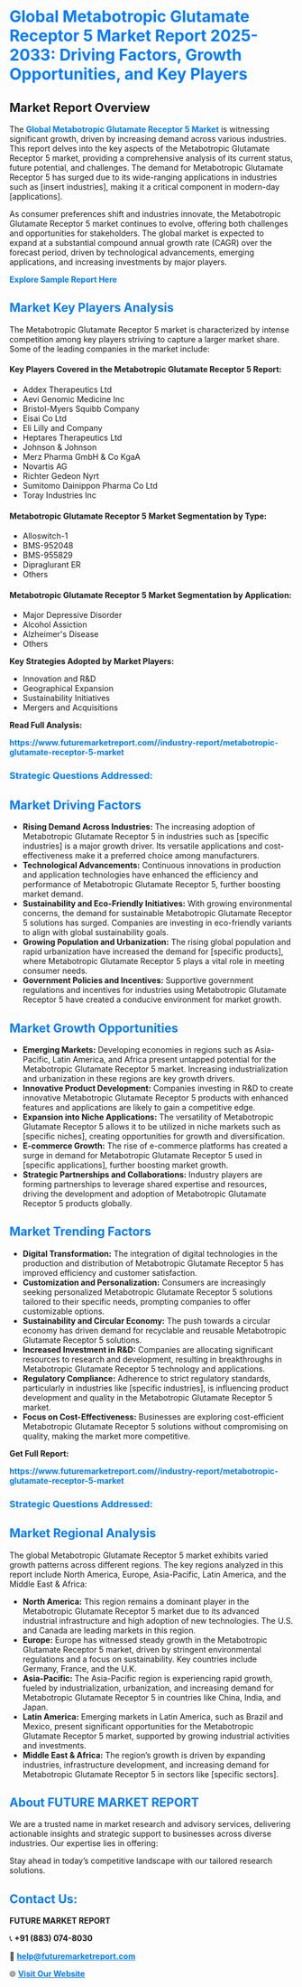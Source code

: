 <h1 style="color: #007BFF;">Global Metabotropic Glutamate Receptor 5 Market Report 2025-2033: Driving Factors, Growth Opportunities, and Key Players</h1>

<section id="overview">
<h2>Market Report Overview</h2>
<p>The <a href="https://www.futuremarketreport.com//industry-report/metabotropic-glutamate-receptor-5-market" style="color: #007BFF; text-decoration: none;"><strong>Global Metabotropic Glutamate Receptor 5 Market</strong></a> is witnessing significant growth, driven by increasing demand across various industries. This report delves into the key aspects of the Metabotropic Glutamate Receptor 5 market, providing a comprehensive analysis of its current status, future potential, and challenges. The demand for Metabotropic Glutamate Receptor 5 has surged due to its wide-ranging applications in industries such as [insert industries], making it a critical component in modern-day [applications].</p>
<p>As consumer preferences shift and industries innovate, the Metabotropic Glutamate Receptor 5 market continues to evolve, offering both challenges and opportunities for stakeholders. The global market is expected to expand at a substantial compound annual growth rate (CAGR) over the forecast period, driven by technological advancements, emerging applications, and increasing investments by major players.</p>
</section>

<section id="overview">
<p><a href="https://www.futuremarketreport.com//request-sample/reportId=54599" style="color: #007BFF; text-decoration: none;"><strong>Explore Sample Report Here</strong></a></p>
</section>

<section id="key-players">
<h2 style="color: #007BFF;">Market Key Players Analysis</h2>
<p>The Metabotropic Glutamate Receptor 5 market is characterized by intense competition among key players striving to capture a larger market share. Some of the leading companies in the market include:</p>
<h4>Key Players Covered in the Metabotropic Glutamate Receptor 5 Report:</h4>
<ul><li>Addex Therapeutics Ltd</li><li>Aevi Genomic Medicine Inc</li><li>Bristol-Myers Squibb Company</li><li>Eisai Co Ltd</li><li>Eli Lilly and Company</li><li>Heptares Therapeutics Ltd</li><li>Johnson &amp; Johnson</li><li>Merz Pharma GmbH &amp; Co KgaA</li><li>Novartis AG</li><li>Richter Gedeon Nyrt</li><li>Sumitomo Dainippon Pharma Co Ltd</li><li>Toray Industries Inc</li></ul>
<h4>Metabotropic Glutamate Receptor 5 Market Segmentation by Type:</h4>
<ul><li>Alloswitch-1</li><li>BMS-952048</li><li>BMS-955829</li><li>Dipraglurant ER</li><li>Others</li></ul>

<h4>Metabotropic Glutamate Receptor 5 Market Segmentation by Application:</h4>
<ul><li>Major Depressive Disorder</li><li>Alcohol Assiction</li><li>Alzheimer&#039;s Disease</li><li>Others</li></ul>
<p><strong>Key Strategies Adopted by Market Players:</strong></p>
<ul>
<li>Innovation and R&D</li>
<li>Geographical Expansion</li>
<li>Sustainability Initiatives</li>
<li>Mergers and Acquisitions</li>
</ul>
</section>

<section>
<p><strong>Read Full Analysis: </strong></p><a href="https://www.futuremarketreport.com//industry-report/metabotropic-glutamate-receptor-5-market" style="color: #007BFF; text-decoration: none;"><strong>https://www.futuremarketreport.com//industry-report/metabotropic-glutamate-receptor-5-market</strong></a>
<h3 style="color: #007BFF;">Strategic Questions Addressed:</h3>
</section>

<section id="driving-factors">
<h2 style="color: #007BFF;">Market Driving Factors</h2>
<ul>
<li><strong>Rising Demand Across Industries:</strong> The increasing adoption of Metabotropic Glutamate Receptor 5 in industries such as [specific industries] is a major growth driver. Its versatile applications and cost-effectiveness make it a preferred choice among manufacturers.</li>
<li><strong>Technological Advancements:</strong> Continuous innovations in production and application technologies have enhanced the efficiency and performance of Metabotropic Glutamate Receptor 5, further boosting market demand.</li>
<li><strong>Sustainability and Eco-Friendly Initiatives:</strong> With growing environmental concerns, the demand for sustainable Metabotropic Glutamate Receptor 5 solutions has surged. Companies are investing in eco-friendly variants to align with global sustainability goals.</li>
<li><strong>Growing Population and Urbanization:</strong> The rising global population and rapid urbanization have increased the demand for [specific products], where Metabotropic Glutamate Receptor 5 plays a vital role in meeting consumer needs.</li>
<li><strong>Government Policies and Incentives:</strong> Supportive government regulations and incentives for industries using Metabotropic Glutamate Receptor 5 have created a conducive environment for market growth.</li>
</ul>
</section>

<section id="growth-opportunities">
<h2 style="color: #007BFF;">Market Growth Opportunities</h2>
<ul>
<li><strong>Emerging Markets:</strong> Developing economies in regions such as Asia-Pacific, Latin America, and Africa present untapped potential for the Metabotropic Glutamate Receptor 5 market. Increasing industrialization and urbanization in these regions are key growth drivers.</li>
<li><strong>Innovative Product Development:</strong> Companies investing in R&D to create innovative Metabotropic Glutamate Receptor 5 products with enhanced features and applications are likely to gain a competitive edge.</li>
<li><strong>Expansion into Niche Applications:</strong> The versatility of Metabotropic Glutamate Receptor 5 allows it to be utilized in niche markets such as [specific niches], creating opportunities for growth and diversification.</li>
<li><strong>E-commerce Growth:</strong> The rise of e-commerce platforms has created a surge in demand for Metabotropic Glutamate Receptor 5 used in [specific applications], further boosting market growth.</li>
<li><strong>Strategic Partnerships and Collaborations:</strong> Industry players are forming partnerships to leverage shared expertise and resources, driving the development and adoption of Metabotropic Glutamate Receptor 5 products globally.</li>
</ul>
</section>

<section id="trending-factors">
<h2 style="color: #007BFF;">Market Trending Factors</h2>
<ul>
<li><strong>Digital Transformation:</strong> The integration of digital technologies in the production and distribution of Metabotropic Glutamate Receptor 5 has improved efficiency and customer satisfaction.</li>
<li><strong>Customization and Personalization:</strong> Consumers are increasingly seeking personalized Metabotropic Glutamate Receptor 5 solutions tailored to their specific needs, prompting companies to offer customizable options.</li>
<li><strong>Sustainability and Circular Economy:</strong> The push towards a circular economy has driven demand for recyclable and reusable Metabotropic Glutamate Receptor 5 solutions.</li>
<li><strong>Increased Investment in R&D:</strong> Companies are allocating significant resources to research and development, resulting in breakthroughs in Metabotropic Glutamate Receptor 5 technology and applications.</li>
<li><strong>Regulatory Compliance:</strong> Adherence to strict regulatory standards, particularly in industries like [specific industries], is influencing product development and quality in the Metabotropic Glutamate Receptor 5 market.</li>
<li><strong>Focus on Cost-Effectiveness:</strong> Businesses are exploring cost-efficient Metabotropic Glutamate Receptor 5 solutions without compromising on quality, making the market more competitive.</li>
</ul>
</section>

<section>
<p><strong>Get Full Report: </strong></p><a href="https://www.futuremarketreport.com//industry-report/metabotropic-glutamate-receptor-5-market" style="color: #007BFF; text-decoration: none;"><strong>https://www.futuremarketreport.com//industry-report/metabotropic-glutamate-receptor-5-market</strong></a>
<h3 style="color: #007BFF;">Strategic Questions Addressed:</h3>
</section>


<section id="regional-analysis">
<h2 style="color: #007BFF;">Market Regional Analysis</h2>
<p>The global Metabotropic Glutamate Receptor 5 market exhibits varied growth patterns across different regions. The key regions analyzed in this report include North America, Europe, Asia-Pacific, Latin America, and the Middle East & Africa:</p>
<ul>
<li><strong>North America:</strong> This region remains a dominant player in the Metabotropic Glutamate Receptor 5 market due to its advanced industrial infrastructure and high adoption of new technologies. The U.S. and Canada are leading markets in this region.</li>
<li><strong>Europe:</strong> Europe has witnessed steady growth in the Metabotropic Glutamate Receptor 5 market, driven by stringent environmental regulations and a focus on sustainability. Key countries include Germany, France, and the U.K.</li>
<li><strong>Asia-Pacific:</strong> The Asia-Pacific region is experiencing rapid growth, fueled by industrialization, urbanization, and increasing demand for Metabotropic Glutamate Receptor 5 in countries like China, India, and Japan.</li>
<li><strong>Latin America:</strong> Emerging markets in Latin America, such as Brazil and Mexico, present significant opportunities for the Metabotropic Glutamate Receptor 5 market, supported by growing industrial activities and investments.</li>
<li><strong>Middle East & Africa:</strong> The region’s growth is driven by expanding industries, infrastructure development, and increasing demand for Metabotropic Glutamate Receptor 5 in sectors like [specific sectors].</li>
</ul>
</section>

<footer>
<h2 style="color: #007BFF;">About FUTURE MARKET REPORT</h2>
<p>We are a trusted name in market research and advisory services, delivering actionable insights and strategic support to businesses across diverse industries. Our expertise lies in offering:</p>

<p>Stay ahead in today’s competitive landscape with our tailored research solutions.</p>

<h2 style="color: #007BFF;">Contact Us:</h2>
<p><strong>FUTURE MARKET REPORT</strong></p>
<p>📞 <strong>+91 (883) 074-8030</strong></p>
<p>📧 <strong><a href="mailto:help@futuremarketreport.com" style="color: #007BFF;">help@futuremarketreport.com</a></strong></p>
<p>🌐 <strong><a href="https://www.futuremarketreport.com/" style="color: #007BFF;">Visit Our Website</a></strong></p>
</footer>